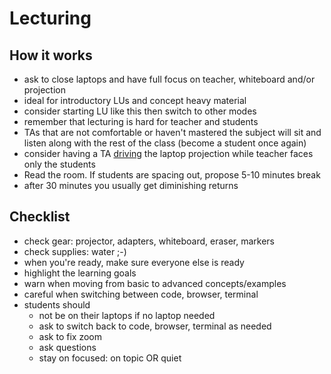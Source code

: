 # Lecturing

## How it works

- ask to close laptops and have full focus on teacher, whiteboard and/or projection
- ideal for introductory LUs and concept heavy material
- consider starting LU like this then switch to other modes
- remember that lecturing is hard for teacher and students
- TAs that are not comfortable or haven't mastered the subject will sit and listen along with the rest of the  class (become a student once again)
- consider having a TA [driving](./driver.md) the laptop projection while teacher faces only the students
- Read the room. If students are spacing out, propose 5-10 minutes break
- after 30 minutes you usually get diminishing returns

## Checklist

- check gear: projector, adapters, whiteboard, eraser, markers
- check supplies: water ;-)
- when you're ready, make sure everyone else is ready
- highlight the learning goals
- warn when moving from basic to advanced concepts/examples
- careful when switching between code, browser, terminal
- students should
  - not be on their laptops if no laptop needed
  - ask to switch back to code, browser, terminal as needed
  - ask to fix zoom
  - ask questions
  - stay on focused: on topic OR quiet
